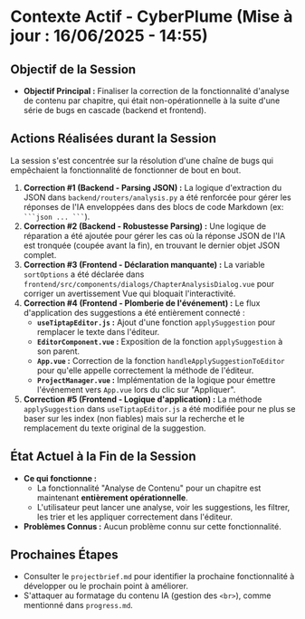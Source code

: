 # Contexte Actif - CyberPlume (Mise à jour : 16/06/2025 - 14:55)

## Objectif de la Session

*   **Objectif Principal :** Finaliser la correction de la fonctionnalité d'analyse de contenu par chapitre, qui était non-opérationnelle à la suite d'une série de bugs en cascade (backend et frontend).

## Actions Réalisées durant la Session

La session s'est concentrée sur la résolution d'une chaîne de bugs qui empêchaient la fonctionnalité de fonctionner de bout en bout.

1.  **Correction #1 (Backend - Parsing JSON) :** La logique d'extraction du JSON dans `backend/routers/analysis.py` a été renforcée pour gérer les réponses de l'IA enveloppées dans des blocs de code Markdown (ex: ` ```json ... ``` `).
2.  **Correction #2 (Backend - Robustesse Parsing) :** Une logique de réparation a été ajoutée pour gérer les cas où la réponse JSON de l'IA est tronquée (coupée avant la fin), en trouvant le dernier objet JSON complet.
3.  **Correction #3 (Frontend - Déclaration manquante) :** La variable `sortOptions` a été déclarée dans `frontend/src/components/dialogs/ChapterAnalysisDialog.vue` pour corriger un avertissement Vue qui bloquait l'interactivité.
4.  **Correction #4 (Frontend - Plomberie de l'événement) :** Le flux d'application des suggestions a été entièrement connecté :
    *   **`useTiptapEditor.js` :** Ajout d'une fonction `applySuggestion` pour remplacer le texte dans l'éditeur.
    *   **`EditorComponent.vue` :** Exposition de la fonction `applySuggestion` à son parent.
    *   **`App.vue` :** Correction de la fonction `handleApplySuggestionToEditor` pour qu'elle appelle correctement la méthode de l'éditeur.
    *   **`ProjectManager.vue` :** Implémentation de la logique pour émettre l'événement vers `App.vue` lors du clic sur "Appliquer".
5.  **Correction #5 (Frontend - Logique d'application) :** La méthode `applySuggestion` dans `useTiptapEditor.js` a été modifiée pour ne plus se baser sur les index (non fiables) mais sur la recherche et le remplacement du texte original de la suggestion.

## État Actuel à la Fin de la Session

*   **Ce qui fonctionne :**
    *   La fonctionnalité "Analyse de Contenu" pour un chapitre est maintenant **entièrement opérationnelle**.
    *   L'utilisateur peut lancer une analyse, voir les suggestions, les filtrer, les trier et les appliquer correctement dans l'éditeur.
*   **Problèmes Connus :** Aucun problème connu sur cette fonctionnalité.

## Prochaines Étapes

*   Consulter le `projectbrief.md` pour identifier la prochaine fonctionnalité à développer ou le prochain point à améliorer.
*   S'attaquer au formatage du contenu IA (gestion des `<br>`), comme mentionné dans `progress.md`.
